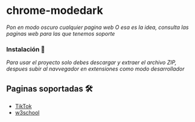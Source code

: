 # chrome-modedark

_Pon en modo oscuro cualquier pagina web_
_O esa es la idea, consulta las paginas web para las que tenemos soporte_

### Instalación 🔧

_Para usar el proyecto solo debes descargar y extraer el archivo ZIP, despues subir al navvegador en extensiones como modo desarrollador_

## Paginas soportadas 🛠️

* [TikTok](https://www.tiktok.com/)
* [w3school](https://www.w3schools.com/)
